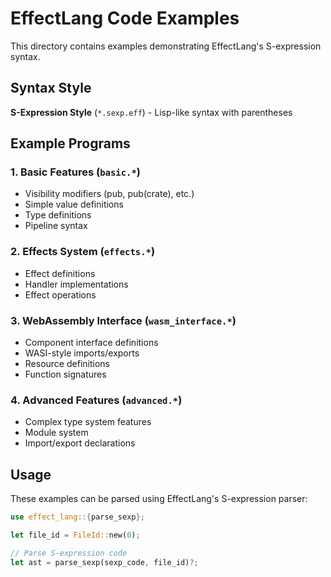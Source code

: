 # EffectLang Code Examples

This directory contains examples demonstrating EffectLang's S-expression syntax.

## Syntax Style

**S-Expression Style** (`*.sexp.eff`) - Lisp-like syntax with parentheses

## Example Programs

### 1. Basic Features (`basic.*`)
- Visibility modifiers (pub, pub(crate), etc.)
- Simple value definitions
- Type definitions
- Pipeline syntax

### 2. Effects System (`effects.*`)
- Effect definitions
- Handler implementations
- Effect operations

### 3. WebAssembly Interface (`wasm_interface.*`)
- Component interface definitions
- WASI-style imports/exports
- Resource definitions
- Function signatures

### 4. Advanced Features (`advanced.*`)
- Complex type system features
- Module system
- Import/export declarations

## Usage

These examples can be parsed using EffectLang's S-expression parser:

```rust
use effect_lang::{parse_sexp};

let file_id = FileId::new(0);

// Parse S-expression code
let ast = parse_sexp(sexp_code, file_id)?;
```